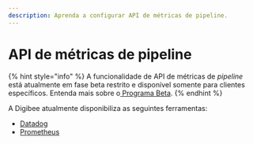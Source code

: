```yaml
---
description: Aprenda a configurar API de métricas de pipeline.
---
```


# API de métricas de pipeline

{% hint style="info" %}
A funcionalidade de API de métricas de _pipeline_ está atualmente em fase beta restrito e disponível somente para clientes específicos. Entenda mais sobre o[ Programa Beta](https://docs.digibee.com/documentation/v/pt-br/geral/programa-beta).
{% endhint %}

A Digibee atualmente disponibiliza as seguintes ferramentas:

* [Datadog](https://docs.digibee.com/documentation/v/pt-br/monitor/alerts/api-metrics/how-to-set-up-digibee-api-metrics-with-datadog)
* [Prometheus](https://docs.digibee.com/documentation/v/pt-br/monitor/alerts/api-metrics/how-to-set-up-digibee-api-metrics-with-prometheus)
